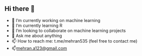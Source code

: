 ## Hi there 👋

- 🔭 I’m currently working on machine learning
- 🌱 I’m currently learning R
- 👯 I’m looking to collaborate on machine learning projects
- 💬 Ask me about anything
- 📫 How to reach me: t.me/mehran535 (feel free to contact me)
- 📫mehran.a123@gmail.com
